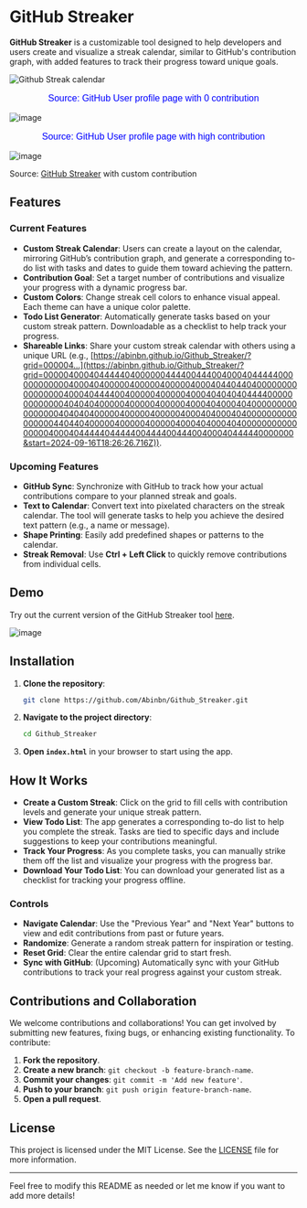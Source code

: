 # GitHub Streaker

**GitHub Streaker** is a customizable tool designed to help developers and users create and visualize a streak calendar, similar to GitHub's contribution graph, with added features to track their progress toward unique goals.

![Github Streak calendar](https://github.com/user-attachments/assets/0156aa16-c250-4aea-83dc-68f6c9d8ec85)
<p style="color:blue; font-size:16px; font-family:Arial; text-align:center;">
  Source: GitHub User profile page with 0 contribution
</p>

![image](https://github.com/user-attachments/assets/98559c19-2e95-4a6f-b32d-33b7754dcb13)
<p style="color:blue; font-size:16px; font-family:Arial; text-align:center;">
  Source: GitHub User profile page with high contribution
</p>

![image](https://github.com/user-attachments/assets/8239b284-27e5-4653-9e72-7e11135ae80c)

  Source: [GitHub Streaker](https://abinbn.github.io/Github_Streaker/) with custom contribution


## Features

### Current Features

- **Custom Streak Calendar**: Users can create a layout on the calendar, mirroring GitHub’s contribution graph, and generate a corresponding to-do list with tasks and dates to guide them toward achieving the pattern.
- **Contribution Goal**: Set a target number of contributions and visualize your progress with a dynamic progress bar.
- **Custom Colors**: Change streak cell colors to enhance visual appeal. Each theme can have a unique color palette.
- **Todo List Generator**: Automatically generate tasks based on your custom streak pattern. Downloadable as a checklist to help track your progress.
- **Shareable Links**: Share your custom streak calendar with others using a unique URL (e.g., [https://abinbn.github.io/Github_Streaker/?grid=000004...](https://abinbn.github.io/Github_Streaker/?grid=00000400040444440400000044440044400400040444440000000000004000404000004000004000004000404404404000000000000000040004044440040000040000040004040404044440000000000000404040400000400000400000400040400040400000000000000004040404000004000004000004000404000404000000000000000044044040000040000040000040004040004040000000000000000400040444440444440044440044400400040444440000000&start=2024-09-16T18:26:26.716Z)).

### Upcoming Features

- **GitHub Sync**: Synchronize with GitHub to track how your actual contributions compare to your planned streak and goals.
- **Text to Calendar**: Convert text into pixelated characters on the streak calendar. The tool will generate tasks to help you achieve the desired text pattern (e.g., a name or message).
- **Shape Printing**: Easily add predefined shapes or patterns to the calendar.
- **Streak Removal**: Use **Ctrl + Left Click** to quickly remove contributions from individual cells.

## Demo

Try out the current version of the GitHub Streaker tool [here](https://abinbn.github.io/Github_Streaker/).

![image](https://github.com/user-attachments/assets/96c19caf-d123-4ea7-96c2-0443dfbb562c)


## Installation

1. **Clone the repository**:
   ```bash
   git clone https://github.com/Abinbn/Github_Streaker.git
   ```
2. **Navigate to the project directory**:
   ```bash
   cd Github_Streaker
   ```
3. **Open `index.html`** in your browser to start using the app.

## How It Works

- **Create a Custom Streak**: Click on the grid to fill cells with contribution levels and generate your unique streak pattern.
- **View Todo List**: The app generates a corresponding to-do list to help you complete the streak. Tasks are tied to specific days and include suggestions to keep your contributions meaningful.
- **Track Your Progress**: As you complete tasks, you can manually strike them off the list and visualize your progress with the progress bar.
- **Download Your Todo List**: You can download your generated list as a checklist for tracking your progress offline.

### Controls

- **Navigate Calendar**: Use the "Previous Year" and "Next Year" buttons to view and edit contributions from past or future years.
- **Randomize**: Generate a random streak pattern for inspiration or testing.
- **Reset Grid**: Clear the entire calendar grid to start fresh.
- **Sync with GitHub**: (Upcoming) Automatically sync with your GitHub contributions to track your real progress against your custom streak.

## Contributions and Collaboration

We welcome contributions and collaborations! You can get involved by submitting new features, fixing bugs, or enhancing existing functionality. To contribute:

1. **Fork the repository**.
2. **Create a new branch**: `git checkout -b feature-branch-name`.
3. **Commit your changes**: `git commit -m 'Add new feature'`.
4. **Push to your branch**: `git push origin feature-branch-name`.
5. **Open a pull request**.

## License

This project is licensed under the MIT License. See the [LICENSE](LICENSE) file for more information.

---

Feel free to modify this README as needed or let me know if you want to add more details!

